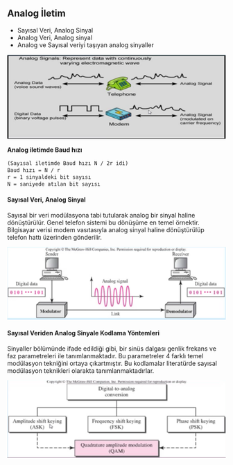 Analog İletim
------
* Sayısal Veri, Analog Sinyal
* Analog Veri, Analog sinyal
* Analog ve Sayısal veriyi taşıyan analog sinyaller

![](analog-iletim.png)

**Analog iletimde Baud hızı**

```
(Sayısal iletimde Baud hızı N / 2r idi)
Baud hızı = N / r
r = 1 sinyaldeki bit sayısı
N = saniyede atılan bit sayısı
```

#### Sayısal Veri, Analog Sinyal
Sayısal bir veri modülasyona tabi tutularak analog bir sinyal haline dönüştürülür. Genel telefon sistemi bu dönüşüme en temel örnektir. Bilgisayar verisi modem vasıtasıyla analog sinyal haline dönüştürülüp telefon hattı üzerinden gönderilir.

![](modem.png)

#### Sayısal Veriden Analog Sinyale Kodlama Yöntemleri
Sinyaller bölümünde ifade edildiği gibi, bir sinüs dalgası genlik frekans ve faz parametreleri ile tanımlanmaktadır. Bu parametreler 4 farklı temel modülasyon tekniğini ortaya çıkartmıştır. Bu kodlamalar literatürde sayısal modülasyon teknikleri olarakta tanımlanmaktadırlar.

![](svasky.png)

